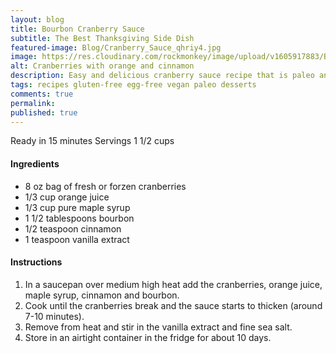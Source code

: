 ```yaml
---
layout: blog
title: Bourbon Cranberry Sauce
subtitle: The Best Thanksgiving Side Dish
featured-image: Blog/Cranberry_Sauce_qhriy4.jpg
image: https://res.cloudinary.com/rockmonkey/image/upload/v1605917883/Blog/Cranberry_Sauce_qhriy4.jpg
alt: Cranberries with orange and cinnamon
description: Easy and delicious cranberry sauce recipe that is paleo and vegan!
tags: recipes gluten-free egg-free vegan paleo desserts
comments: true
permalink:
published: true
---
```


Ready in 15 minutes
Servings 1 1/2 cups

#### Ingredients
* 8 oz bag of fresh or forzen cranberries
* 1/3 cup orange juice
* 1/3 cup pure maple syrup
* 1 1/2 tablespoons bourbon
* 1/2 teaspoon cinnamon
* 1 teaspoon vanilla extract


#### Instructions
1. In a saucepan over medium high heat add the cranberries, orange juice, maple syrup, cinnamon and bourbon.
2. Cook until the cranberries break and the sauce starts to thicken (around 7-10 minutes).
3. Remove from heat and stir in the vanilla extract and fine sea salt.
4. Store in an airtight container in the fridge for about 10 days.
